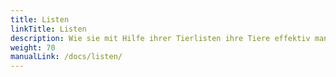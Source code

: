 ```yaml
---
title: Listen
linkTitle: Listen
description: Wie sie mit Hilfe ihrer Tierlisten ihre Tiere effektiv managen
weight: 70
manualLink: /docs/listen/
---
```

<script>
  window.location.href = "/docs/listen/";
</script>
